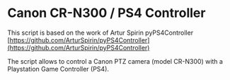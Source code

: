 # Canon CR-N300 / PS4 Controller
This script is based on the work of Artur Spirin pyPS4Controller [https://github.com/ArturSpirin/pyPS4Controller](https://github.com/ArturSpirin/pyPS4Controller)

The script allows to control a Canon PTZ camera (model CR-N300) with a Playstation Game Controller (PS4).